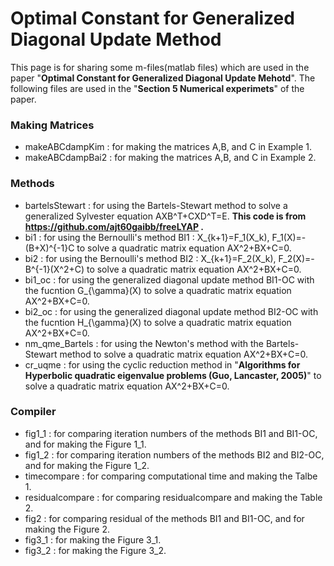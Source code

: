 # Optimal Constant for Generalized Diagonal Update Method
This page is for sharing some m-files(matlab files) which are used in the paper "**Optimal Constant for Generalized Diagonal Update Mehotd**".
The following files are used in the "**Section 5 Numerical experimets**" of the paper.

### Making Matrices
- makeABCdampKim : for making the matrices A,B, and C in Example 1.
- makeABCdampBai2 : for making the matrices A,B, and C in Example 2.

### Methods
- bartelsStewart : for using the Bartels-Stewart method to solve a generalized Sylvester equation AXB^T+CXD^T=E. **This code is from https://github.com/ajt60gaibb/freeLYAP .**
- bi1 : for using the Bernoulli's method BI1 : X_{k+1}=F_1(X_k), F_1(X)=-(B+X)^{-1}C to solve a quadratic matrix equation AX^2+BX+C=0.
- bi2 : for using the Bernoulli's method BI2 : X_{k+1}=F_2(X_k), F_2(X)=-B^{-1}(X^2+C) to solve a quadratic matrix equation AX^2+BX+C=0.
- bi1_oc : for using the generalized diagonal update method BI1-OC with the fucntion G_{\gamma}(X) to solve a quadratic matrix equation AX^2+BX+C=0.
- bi2_oc : for using the generalized diagonal update method BI2-OC with the fucntion H_{\gamma}(X) to solve a quadratic matrix equation AX^2+BX+C=0.
- nm_qme_Bartels : for using the Newton's method with the Bartels-Stewart method to solve a quadratic matrix equation AX^2+BX+C=0.
- cr_uqme : for using the cyclic reduction method in "**Algorithms for Hyperbolic quadratic eigenvalue problems (Guo, Lancaster, 2005)**" to solve a quadratic matrix equation AX^2+BX+C=0.

### Compiler
- fig1_1 : for comparing iteration numbers of the methods BI1 and BI1-OC, and for making the Figure 1_1.
- fig1_2 : for comparing iteration numbers of the methods BI2 and BI2-OC, and for making the Figure 1_2.
- timecompare : for comparing computational time and making the Talbe 1.
- residualcompare : for comparing residualcompare and making the Table 2.
- fig2 : for comparing residual of the methods BI1 and BI1-OC, and for making the Figure 2.
- fig3_1 : for making the Figure 3_1.
- fig3_2 : for making the Figure 3_2.
